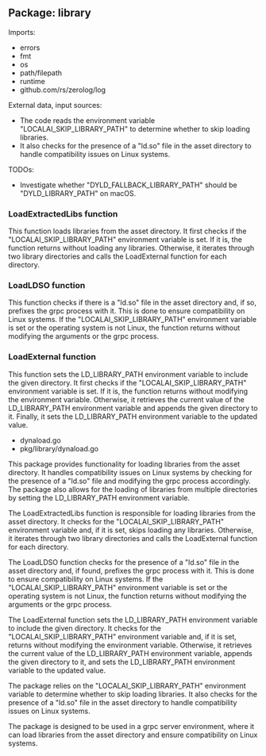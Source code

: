 ## Package: library

Imports:
- errors
- fmt
- os
- path/filepath
- runtime
- github.com/rs/zerolog/log

External data, input sources:
- The code reads the environment variable "LOCALAI_SKIP_LIBRARY_PATH" to determine whether to skip loading libraries.
- It also checks for the presence of a "ld.so" file in the asset directory to handle compatibility issues on Linux systems.

TODOs:
- Investigate whether "DYLD_FALLBACK_LIBRARY_PATH" should be "DYLD_LIBRARY_PATH" on macOS.

### LoadExtractedLibs function
This function loads libraries from the asset directory. It first checks if the "LOCALAI_SKIP_LIBRARY_PATH" environment variable is set. If it is, the function returns without loading any libraries. Otherwise, it iterates through two library directories and calls the LoadExternal function for each directory.

### LoadLDSO function
This function checks if there is a "ld.so" file in the asset directory and, if so, prefixes the grpc process with it. This is done to ensure compatibility on Linux systems. If the "LOCALAI_SKIP_LIBRARY_PATH" environment variable is set or the operating system is not Linux, the function returns without modifying the arguments or the grpc process.

### LoadExternal function
This function sets the LD_LIBRARY_PATH environment variable to include the given directory. It first checks if the "LOCALAI_SKIP_LIBRARY_PATH" environment variable is set. If it is, the function returns without modifying the environment variable. Otherwise, it retrieves the current value of the LD_LIBRARY_PATH environment variable and appends the given directory to it. Finally, it sets the LD_LIBRARY_PATH environment variable to the updated value.

- dynaload.go
- pkg/library/dynaload.go

This package provides functionality for loading libraries from the asset directory. It handles compatibility issues on Linux systems by checking for the presence of a "ld.so" file and modifying the grpc process accordingly. The package also allows for the loading of libraries from multiple directories by setting the LD_LIBRARY_PATH environment variable.

The LoadExtractedLibs function is responsible for loading libraries from the asset directory. It checks for the "LOCALAI_SKIP_LIBRARY_PATH" environment variable and, if it is set, skips loading any libraries. Otherwise, it iterates through two library directories and calls the LoadExternal function for each directory.

The LoadLDSO function checks for the presence of a "ld.so" file in the asset directory and, if found, prefixes the grpc process with it. This is done to ensure compatibility on Linux systems. If the "LOCALAI_SKIP_LIBRARY_PATH" environment variable is set or the operating system is not Linux, the function returns without modifying the arguments or the grpc process.

The LoadExternal function sets the LD_LIBRARY_PATH environment variable to include the given directory. It checks for the "LOCALAI_SKIP_LIBRARY_PATH" environment variable and, if it is set, returns without modifying the environment variable. Otherwise, it retrieves the current value of the LD_LIBRARY_PATH environment variable, appends the given directory to it, and sets the LD_LIBRARY_PATH environment variable to the updated value.

The package relies on the "LOCALAI_SKIP_LIBRARY_PATH" environment variable to determine whether to skip loading libraries. It also checks for the presence of a "ld.so" file in the asset directory to handle compatibility issues on Linux systems.

The package is designed to be used in a grpc server environment, where it can load libraries from the asset directory and ensure compatibility on Linux systems.